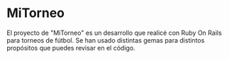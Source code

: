 # MiTorneo
El proyecto de "MiTorneo" es un desarrollo que realicé con Ruby On Rails para torneos de fútbol. Se han usado distintas gemas
para distintos propósitos que puedes revisar en el código.
